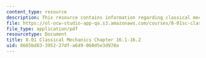 ```yaml
---
content_type: resource
description: This resource contains information regarding classical mechanics.
file: https://ol-ocw-studio-app-qa.s3.amazonaws.com/courses/8-01sc-classical-mechanics-fall-2016/8665bd83395227dfa649060d5e3d970a_MIT8_01F16_chapter16.1_16.2.pdf
file_type: application/pdf
resourcetype: Document
title: 8.01 Classical Mechanics Chapter 16.1-16.2
uid: 8665bd83-3952-27df-a649-060d5e3d970a
---
```

